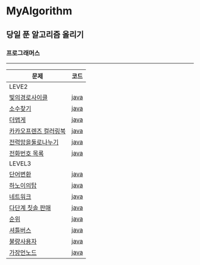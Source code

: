 # MyAlgorithm

## 당일 푼 알고리즘 올리기

### 프로그래머스

<hr/>

|문제|코드|
|---|---|
|LEVE2||
|[빛의경로사이클](https://programmers.co.kr/learn/courses/30/lessons/86052)|[java](PGMS/LEVEL2/빛의경로.md)
|[소수찾기](https://programmers.co.kr/learn/courses/30/lessons/42839)|[java](PGMS/LEVEL2/소수찾기.md)
|[더맵게](https://programmers.co.kr/learn/courses/30/lessons/42626)|[java](PGMS/LEVEL2/더맵게.md)
|[카카오프렌즈 컬러링북](https://programmers.co.kr/learn/courses/30/lessons/1829)|[java](PGMS/LEVEL2/카카오프렌즈컬러링북.md)
|[전력망을둘로나누기](https://programmers.co.kr/learn/courses/30/lessons/86971)|[java](PGMS/LEVEL2/전력망을둘로나누기.md)
|[전화번호 목록](https://programmers.co.kr/learn/courses/30/lessons/42577)|[java](PGMS/LEVEL2/전화번호목록.md)
|LEVEL3||
|[단어변환](https://programmers.co.kr/learn/courses/30/lessons/43163)|[java](PGMS/LEVEL3/단어변환.md)
|[하노이의탑](https://programmers.co.kr/learn/courses/30/lessons/12946)|[java](PGMS/LEVEL3/하노이의탑.md)
|[네트워크](https://programmers.co.kr/learn/courses/30/lessons/12946)|[java](PGMS/LEVEL3/네트워크.md)
|[다단계 칫솔 판매](https://programmers.co.kr/learn/courses/30/lessons/77486)|[java](PGMS/LEVEL3/다단계칫솔판매.md)
|[순위](https://programmers.co.kr/learn/courses/30/lessons/49191)|[java](PGMS/LEVEL3/순위.md)
|[셔틀버스](https://programmers.co.kr/learn/courses/30/lessons/17678)|[java](PGMS/LEVEL3/셔틀버스.md)
|[불량사용자](https://programmers.co.kr/learn/courses/30/lessons/64064)|[java](PGMS/LEVEL3/불량사용자.md)
|[가장먼노드](https://programmers.co.kr/learn/courses/30/lessons/49189)|[java](PGSM/LEVEL3/가장먼노드.md)